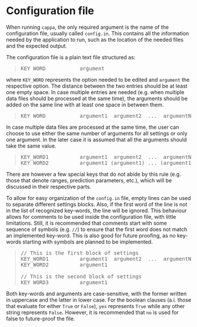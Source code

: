 # Configuration file

When running `cappa`, the only required argument is the name of the configuration file, 
usually called `config.in`. This contains all the information needed by the application 
to run, such as the location of the needed files and the expected output.

The configuration file is a plain text file structured as:

> <pre>
> KEY_WORD           argument
> </pre>

where `KEY_WORD` represents the option needed to be edited and `argument` the respective
option. The distance between the two entries should be at least one empty space. In case
multiple entries are needed (e.g. when multiple data files should be processed at the 
same time), the arguments should be added on the same line with at least one space in
between them.

> <pre>
> KEY_WORD           argument1  argument2  ...  argumentN
> </pre>

In case multiple data files are processed at the same time, the user can choose to use
either the same number of arguments for all settings or only one argument. In the later
case it is assumed that all the arguments should take the same value.

> <pre>
> KEY_WORD1          argument1  argument2  ...  argumentN
> KEY_WORD2          argument1 (argument1) ... (argument1) 
> </pre>

There are however a few special keys that do not abide by this rule (e.g. those that
denote ranges, prediction parameters, etc.), which will be discussed in their respective
parts.

To allow for easy organization of the `config.in` file, empty lines can be used to 
separate different settings blocks. Also, if the first word of the line is not in the 
list of recognized key-words, the line will be ignored. This behaviour allows for 
comments to be used inside the configuration file, with little limitations. Still, it 
is recommended that comments start with some sequence of symbols (e.g. `//`) to ensure
that the first word does not match an implemented key-word. This is also good for
future proofing, as no key-words starting with symbols are planned to be
implemented.

> <pre>
> // This is the first block of settings
> KEY_WORD1          argument1  argument2  ...  argumentN
> KEY_WORD2          argument1
>
> // This is the second block of settings
> KEY_WORD3          argument1
> </pre>

Both key-words and arguments are case-sensitive, with the former written in uppercase
and the latter in lower case. For the boolean clauses (a.i. those that evaluate for
either `True` or `False`), `yes` represents `True` while any other string represents
`False`. However, it is recommended that `no` is used for false to future-proof the
file.